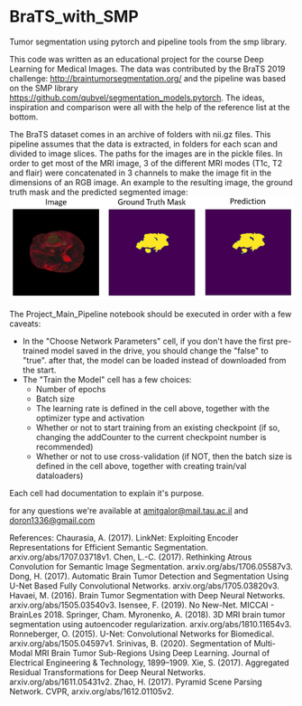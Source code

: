 # BraTS_with_SMP
Tumor segmentation using pytorch and pipeline tools from the smp library. 

This code was written as an educational project for the course Deep Learning for Medical Images. 
The data was contributed by the BraTS 2019 challenge: http://braintumorsegmentation.org/ and the pipeline was based on the SMP library https://github.com/qubvel/segmentation_models.pytorch. The ideas, inspiration and comparison were all with the help of the reference list at the bottom.


The BraTS dataset comes in an archive of folders with nii.gz files. This pipeline assumes that the data is extracted, in folders for each scan and divided to image slices. The paths for the images are in the pickle files.
In order to get most of the MRI image, 3 of the different MRI modes (T1c, T2 and flair) were concatenated in 3 channels to make the image fit in the dimensions of an RGB image.
An example to the resulting image, the ground truth mask and the predicted segmented image:
![example image](/example_image_59.PNG)

The Project_Main_Pipeline notebook should be executed in order with a few caveats:
- In the "Choose Network Parameters" cell, if you don't have the first pre-trained model saved in the drive, you should change the "false" to "true". after that, the model can be loaded instead of downloaded from the start.
- The "Train the Model" cell has a few choices: 
    - Number of epochs
    - Batch size
    - The learning rate is defined in the cell above, together with the optimizer type and activation
    - Whether or not to start training from an existing checkpoint (if so, changing the addCounter to the current checkpoint number is recommended)
    - Whether or not to use cross-validation (if NOT, then the batch size is defined in the cell above, together with creating train/val dataloaders)

Each cell had documentation to explain it's purpose.

for any questions we're available at amitgalor@mail.tau.ac.il and doron1336@gmail.com


References:
Chaurasia, A. (2017). LinkNet: Exploiting Encoder Representations for Efficient Semantic Segmentation. arxiv.org/abs/1707.03718v1.
Chen, L.-C. (2017). Rethinking Atrous Convolution for Semantic Image Segmentation. arxiv.org/abs/1706.05587v3.
Dong, H. (2017). Automatic Brain Tumor Detection and Segmentation Using U-Net Based Fully Convolutional Networks. arxiv.org/abs/1705.03820v3.
Havaei, M. (2016). Brain Tumor Segmentation with Deep Neural Networks. arxiv.org/abs/1505.03540v3.
Isensee, F. (2019). No New-Net. MICCAI - BrainLes 2018. Springer, Cham.
Myronenko, A. (2018). 3D MRI brain tumor segmentation using autoencoder regularization. arxiv.org/abs/1810.11654v3.
Ronneberger, O. (2015). U-Net: Convolutional Networks for Biomedical. arxiv.org/abs/1505.04597v1.
Srinivas, B. (2020). Segmentation of Multi-Modal MRI Brain Tumor Sub-Regions Using Deep Learning. Journal of Electrical Engineering & Technology, 1899–1909.
Xie, S. (2017). Aggregated Residual Transformations for Deep Neural Networks. arxiv.org/abs/1611.05431v2.
Zhao, H. (2017). Pyramid Scene Parsing Network. CVPR, arxiv.org/abs/1612.01105v2.
